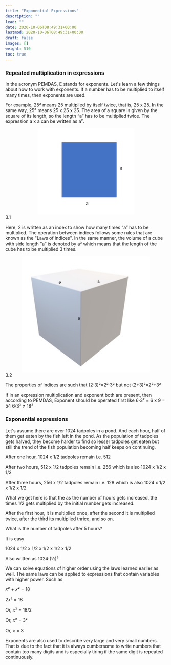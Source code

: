 ```yaml
---
title: "Exponential Expressions"
description: ""
lead: ""
date: 2020-10-06T08:49:31+00:00
lastmod: 2020-10-06T08:49:31+00:00
draft: false
images: []
weight: 510
toc: true
---
```


### Repeated multiplication in expressions
In the acronym PEMDAS, E stands for exponents. Let's learn a few things about how to work with exponents. If a number has to be multiplied to itself many times, then exponents are used. 

For example, 25²  means 25 multiplied by itself twice, that is, 25 x 25. In the same way, 25³ means 25 x 25 x 25.
The area of a square is given by the square of its length, so the length “a” has to be multiplied twice. The expression a x a can be written as a². 

<img src="3_1_square_of_a_units.jpg" width="300" style="display: block; margin: 0 auto;">
3.1

Here, 2 is written as an index to show how many times “a” has to be multiplied. The operation between indices follows some rules that are known as the "Laws of indices". 
In the same manner, the volume of a cube with side length “a” is denoted by a³ which means that the length of the cube has to be multiplied 3 times. 

<img src="3_2_cube_of_a_units.jpg" width="400" style="display: block; margin: 0 auto;">
3.2

The properties of indices are such that (2⋅3)²=2²⋅3² but not (2+3)²=2²+3²

If in an expression multiplication and exponent both are present, then according to PEMDAS, Exponent should be operated first like
6⋅3² = 6 x 9 = 54 
6⋅3² ≠ 18² 

### Exponential expressions
Let's assume there are over 1024 tadpoles in a pond. And each hour, half of them get eaten by the fish left in the pond. As the population of tadpoles gets halved, they become harder to find so lesser tadpoles get eaten but still the trend of the fish population becoming half keeps on continuing. 

After one hour, 1024 x 1/2 tadpoles remain i.e. 512

After two hours, 512 x 1/2 tadpoles remain i.e. 256 which is also 1024 x 1/2 x 1/2

After three hours, 256 x 1/2 tadpoles remain i.e. 128 which is also 1024 x 1/2 x 1/2 x 1/2

What we get here is that the as the number of hours gets increased, the times 1/2 gets multiplied by the initial number gets increased. 

After the first hour, it is multiplied once, after the second it is multiplied twice, after the third its multiplied thrice, and so on. 

What is the number of tadpoles after 5 hours?

It is easy

1024 x 1/2 x 1/2 x 1/2 x 1/2 x 1/2

Also written as 1024⋅(½)⁵

We can solve equations of higher order using the laws learned earlier as well. 
The same laws can be applied to expressions that contain variables with higher power. Such as

𝑥² + 𝑥² = 18

2𝑥² = 18

Or, 𝑥² = 18/2

Or, 𝑥² = 3²

Or, 𝑥 = 3

Exponents are also used to describe very large and very small numbers. That is due to the fact that it is always cumbersome to write numbers that contain too many digits and is especially tiring if the same digit is repeated continuously.
